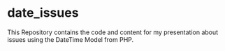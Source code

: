 # date_issues
This Repository contains the code and content for my presentation about issues using the DateTime Model from PHP.
